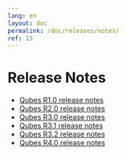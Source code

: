 ```yaml
---
lang: en
layout: doc
permalink: /doc/releases/notes/
ref: 13
---
```


Release Notes
=============

* [Qubes R1.0 release notes](/doc/releases/1.0/release-notes/)
* [Qubes R2.0 release notes](/doc/releases/2.0/release-notes/)
* [Qubes R3.0 release notes](/doc/releases/3.0/release-notes/)
* [Qubes R3.1 release notes](/doc/releases/3.1/release-notes/)
* [Qubes R3.2 release notes](/doc/releases/3.2/release-notes/)
* [Qubes R4.0 release notes](/doc/releases/4.0/release-notes/)
